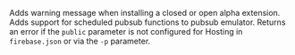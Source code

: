 Adds warning message when installing a closed or open alpha extension.
Adds support for scheduled pubsub functions to pubsub emulator.
Returns an error if the `public` parameter is not configured for Hosting in `firebase.json` or via the `-p` parameter.
